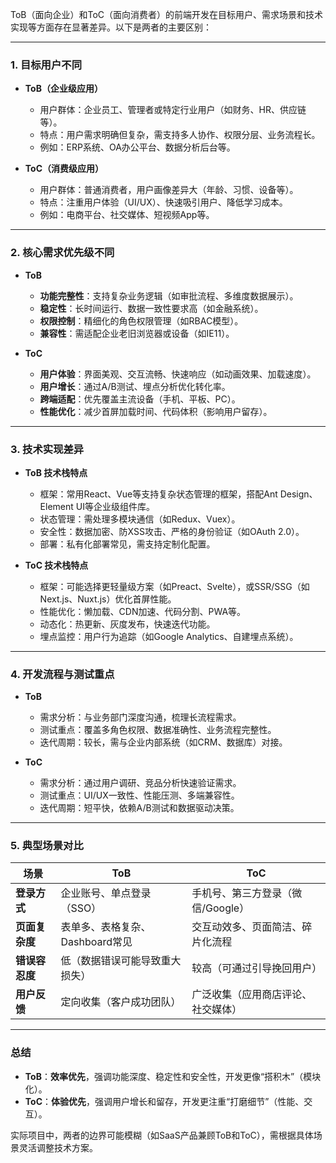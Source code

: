 ToB（面向企业）和ToC（面向消费者）的前端开发在目标用户、需求场景和技术实现等方面存在显著差异。以下是两者的主要区别：

---

### **1. 目标用户不同**
- **ToB（企业级应用）**  
  - 用户群体：企业员工、管理者或特定行业用户（如财务、HR、供应链等）。  
  - 特点：用户需求明确但复杂，需支持多人协作、权限分层、业务流程长。  
  - 例如：ERP系统、OA办公平台、数据分析后台等。

- **ToC（消费级应用）**  
  - 用户群体：普通消费者，用户画像差异大（年龄、习惯、设备等）。  
  - 特点：注重用户体验（UI/UX）、快速吸引用户、降低学习成本。  
  - 例如：电商平台、社交媒体、短视频App等。

---

### **2. 核心需求优先级不同**
- **ToB**  
  - **功能完整性**：支持复杂业务逻辑（如审批流程、多维度数据展示）。  
  - **稳定性**：长时间运行、数据一致性要求高（如金融系统）。  
  - **权限控制**：精细化的角色权限管理（如RBAC模型）。  
  - **兼容性**：需适配企业老旧浏览器或设备（如IE11）。  

- **ToC**  
  - **用户体验**：界面美观、交互流畅、快速响应（如动画效果、加载速度）。  
  - **用户增长**：通过A/B测试、埋点分析优化转化率。  
  - **跨端适配**：优先覆盖主流设备（手机、平板、PC）。  
  - **性能优化**：减少首屏加载时间、代码体积（影响用户留存）。

---

### **3. 技术实现差异**
- **ToB 技术栈特点**  
  - 框架：常用React、Vue等支持复杂状态管理的框架，搭配Ant Design、Element UI等企业级组件库。  
  - 状态管理：需处理多模块通信（如Redux、Vuex）。  
  - 安全性：数据加密、防XSS攻击、严格的身份验证（如OAuth 2.0）。  
  - 部署：私有化部署常见，需支持定制化配置。  

- **ToC 技术栈特点**  
  - 框架：可能选择更轻量级方案（如Preact、Svelte），或SSR/SSG（如Next.js、Nuxt.js）优化首屏性能。  
  - 性能优化：懒加载、CDN加速、代码分割、PWA等。  
  - 动态化：热更新、灰度发布，快速迭代功能。  
  - 埋点监控：用户行为追踪（如Google Analytics、自建埋点系统）。

---

### **4. 开发流程与测试重点**
- **ToB**  
  - 需求分析：与业务部门深度沟通，梳理长流程需求。  
  - 测试重点：覆盖多角色权限、数据准确性、业务流程完整性。  
  - 迭代周期：较长，需与企业内部系统（如CRM、数据库）对接。  

- **ToC**  
  - 需求分析：通过用户调研、竞品分析快速验证需求。  
  - 测试重点：UI/UX一致性、性能压测、多端兼容性。  
  - 迭代周期：短平快，依赖A/B测试和数据驱动决策。

---

### **5. 典型场景对比**
| **场景**         | **ToB**                          | **ToC**                          |
|------------------|----------------------------------|----------------------------------|
| **登录方式**     | 企业账号、单点登录（SSO）          | 手机号、第三方登录（微信/Google） |
| **页面复杂度**   | 表单多、表格复杂、Dashboard常见    | 交互动效多、页面简洁、碎片化流程  |
| **错误容忍度**   | 低（数据错误可能导致重大损失）      | 较高（可通过引导挽回用户）        |
| **用户反馈**     | 定向收集（客户成功团队）            | 广泛收集（应用商店评论、社交媒体）|

---

### **总结**
- **ToB**：**效率优先**，强调功能深度、稳定性和安全性，开发更像“搭积木”（模块化）。  
- **ToC**：**体验优先**，强调用户增长和留存，开发更注重“打磨细节”（性能、交互）。  

实际项目中，两者的边界可能模糊（如SaaS产品兼顾ToB和ToC），需根据具体场景灵活调整技术方案。
